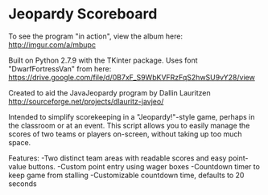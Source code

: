 # Jeopardy Scoreboard

To see the program "in action", view the album here: http://imgur.com/a/mbupc

Built on Python 2.7.9 with the TKinter package.
Uses font "DwarfFortressVan" from here: https://drive.google.com/file/d/0B7xF_S9WbKVFRzFqS2hwSU9vY28/view

Created to aid the JavaJeopardy program by Dallin Lauritzen http://sourceforge.net/projects/dlauritz-javjeo/

Intended to simplify scorekeeping in a "Jeopardy!"-style game, perhaps in the classroom or at an event. This script allows you to easily manage the scores of two teams or players on-screen, without taking up too much space.

Features:
-Two distinct team areas with readable scores and easy point-value buttons.
-Custom point entry using wager boxes
-Countdown timer to keep game from stalling
-Customizable countdown time, defaults to 20 seconds
